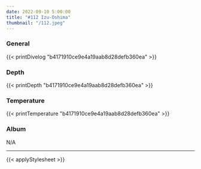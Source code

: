 ```yaml
---
date: 2022-09-10 5:00:00
title: "#112 Izu-Oshima"
thumbnail: "/112.jpeg"
---
```


### General

{{< printDivelog "b4171910ce9e4a19aab8d28defb360ea" >}}

### Depth

{{< printDepth "b4171910ce9e4a19aab8d28defb360ea" >}}

### Temperature

{{< printTemperature "b4171910ce9e4a19aab8d28defb360ea" >}}

### Album

N/A

---

{{< applyStylesheet >}}
